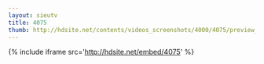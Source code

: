 ```yaml
---
layout: sieutv
title: 4075
thumb: http://hdsite.net/contents/videos_screenshots/4000/4075/preview_360p.mp4.jpg
---
```

{% include iframe src='http://hdsite.net/embed/4075' %}
 
